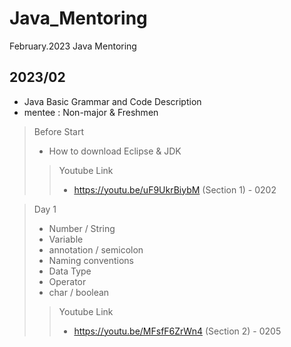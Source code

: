# Java_Mentoring
February.2023 Java Mentoring 

## 2023/02
- Java Basic Grammar and Code Description
- mentee :  Non-major & Freshmen

> Before Start
> - How to download Eclipse & JDK
>> Youtube Link
>>   - https://youtu.be/uF9UkrBiybM (Section 1) - 0202

> Day 1
>   - Number / String
>   - Variable
>   - annotation / semicolon
>   - Naming conventions
>   - Data Type
>   - Operator
>   - char / boolean
>> Youtube Link
>> - https://youtu.be/MFsfF6ZrWn4 (Section 2) - 0205
